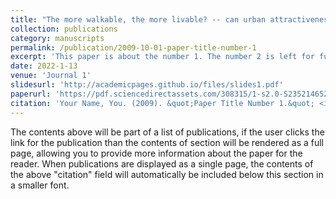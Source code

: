 ```yaml
---
title: "The more walkable, the more livable? -- can urban attractiveness improve urban vitality?"
collection: publications
category: manuscripts
permalink: /publication/2009-10-01-paper-title-number-1
excerpt: 'This paper is about the number 1. The number 2 is left for future work.'
date: 2022-1-13
venue: 'Journal 1'
slidesurl: 'http://academicpages.github.io/files/slides1.pdf'
paperurl: 'https://pdf.sciencedirectassets.com/308315/1-s2.0-S2352146522X00021/1-s2.0-S235214652100942X/main.pdf?X-Amz-Security-Token=IQoJb3JpZ2luX2VjELf%2F%2F%2F%2F%2F%2F%2F%2F%2F%2FwEaCXVzLWVhc3QtMSJIMEYCIQDXZ7%2BVmKJVbDOUlYSg8j1tXnXa7Jz5lZDgsqnH30YjywIhALpxEV%2BTiLDEilOPIREJ3rVOUoKjPI2XUHXTujwHlwmTKrwFCKD%2F%2F%2F%2F%2F%2F%2F%2F%2F%2FwEQBRoMMDU5MDAzNTQ2ODY1Igxayq%2FHX6IqSZkn73kqkAUhqwHnsXkB3Uvw9zThO12KtWRzCn2WIgJvpyBL%2Fe7BqunMcEyuGjlrZxHY0RprMsih9MnawUjVmwjo79QaH98xyt5RCaO6n3bWeLNAamCvmNzifiG3TTCU6ARsygjALJ5dg3hOCaMCAb%2FXhcDx8HHOFkyMrlDHiO%2FXDDXAWyHjSAs2xtHravvSlQ%2F0L45hob9j3hDIWjlCI9aBy2Hpt1mthA3gh26yVLoGRkHN%2BPIwX50fPdjwVZGgJulXMwohTXHGIa1J5ajVeShUmqDlwLDAWhZ8LTq7ogeriK2hajRD%2BWpQBS7Zp8zhKtXZwVZj%2BLgyNAmWTEiZeY375wrkk7Ibn%2FTFyUSohsDCq%2F2e5PtvQfFQVpIIrIEfivmKTAAv%2FhnpZs%2BUErNTMAAOUIhT0LqWZ5NFg6MFzScyZqIA52ZNntV6sXYbZLNeRayTCnLGJs0slhJ4vF6GRNFhIF5oZ5SNWKZ56YysoiUz4y6PKmYmTjQJ2%2F8M7FpXIvc7h6yC3yzXZ3lm%2FRvfi2MBFACfTl0QuieICUteAd2W0nc5Xdh0ZDSRLaQEXr2GDudPgmy5FpHJdME3VelHAn8TsRyysPZKb7zRj08zXzzR%2FdVgjsTroVZqA44eOTiTkPZUmh%2B0FWoQNw2PQb1xJlfKHjlmld6knsS0p6AfTGZ%2BXs%2FN5wxEQmD3kR%2BdxuIkonIzf38QtwJJKZ%2FanpvpiWsbgtMr6k2RLwMiis9Eb6ovY47fXICEXBQdTu1QL2tEdxILpQyykKwJUQnhlaDb7R0HiHGDp3MGoZVXNi5RyXWkFgd1ESeKhEwpbHruzbbQcVMqBAkcienaTx36XW9FDEcwDkcG9fWmVmpLGaxmzGRqe4kvdiD1BjCCioO8BjqwAaM64NLlB0F1VUz6SsPYGlUXSIyWFeYvUaBhgNdjULy%2Fk7a%2FbKpZgyEESR2ZJU2q%2B5Ln21F2mQGS15DuN%2FAGYRi5sd%2Fsooj%2Bx7PlihlSTH1hQZO5JQaCyqeE76XBparyPcE%2FQInO7I2giUPZ583kp3Hfb%2Btp%2Bo0%2FWBQdcRA17dRhEEE2m6%2BiNspv0Tjfd%2Bx4id7c2VxkJiWNrSpPJKdy1QJFBuJfM34iDby7HmGTeLlM&X-Amz-Algorithm=AWS4-HMAC-SHA256&X-Amz-Date=20250110T075144Z&X-Amz-SignedHeaders=host&X-Amz-Expires=300&X-Amz-Credential=ASIAQ3PHCVTYWB23EFNV%2F20250110%2Fus-east-1%2Fs3%2Faws4_request&X-Amz-Signature=95787e9691120ebb0aa8380b07629d9dc10a98b54e7d0ef901eccb35e4025c2c&hash=6f5daafa6a4f39796e8b2ccc3f1e57dc2eacfd277e2a90de6130f05f687b8373&host=68042c943591013ac2b2430a89b270f6af2c76d8dfd086a07176afe7c76c2c61&pii=S235214652100942X&tid=spdf-e4d2dc49-0cdf-407d-8eb3-bdb7fb01fbd2&sid=bb92214a1923464d9b8bc6c6fcc2a32109cagxrqa&type=client&tsoh=d3d3LnNjaWVuY2VkaXJlY3QuY29t&ua=050e5e0200005e505554&rr=8ffb15678cc2dbec&cc=cn'
citation: 'Your Name, You. (2009). &quot;Paper Title Number 1.&quot; <i>Journal 1</i>. 1(1).'
---
```


The contents above will be part of a list of publications, if the user clicks the link for the publication than the contents of section will be rendered as a full page, allowing you to provide more information about the paper for the reader. When publications are displayed as a single page, the contents of the above "citation" field will automatically be included below this section in a smaller font.
